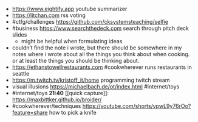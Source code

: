 - https://www.eightify.app youtube summarizer
- https://litchan.com rss voting
- #ctfg/challenges https://github.com/cksystemsteaching/selfie
- #business https://www.searchthedeck.com search through pitch deck slides
	- might be helpful when formulating ideas
- couldn’t find the note i wrote, but there should be somewhere in my notes where i wrote about all the things you think about when cooking. or at least the things you should be thinking about.
- https://ethanstowellrestaurants.com #cookwherever runs restaurants in seattle
- https://m.twitch.tv/kristoff_it/home programming twitch stream
- visual illusions https://michaelbach.de/ot/index.html #internet/toys
- #internet/toys **21:40** [[quick capture]]:  https://maxbittker.github.io/broider/
- #cookwherever/techniques https://youtube.com/shorts/vpwL9y76rOo?feature=share how to pick a knife